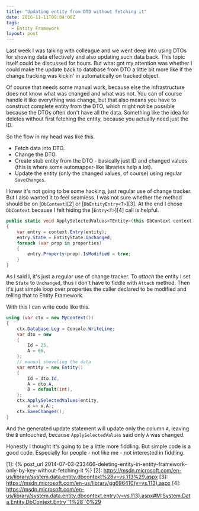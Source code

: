 ```yaml
---
title: "Updating entity from DTO without fetching it"
date: 2016-11-11T09:04:00Z
tags:
  - Entity Framework
layout: post
---
```

Last week I was talking with colleague and we went deep into using DTOs for showing data effectively and also updating such data back. This topic itself could be discussed for hours. But what got my attention was whether I could make the update back to database from DTO a little bit more like if the change tracking was kickin' in automatically on tracked object.

<!-- excerpt -->

Of course that needs some manual work, because else the infrastructure does not know what was changed and what was not. You can of course handle it like everything was change, but that also means you have to construct complete entity from the DTO, which might not be possible because the DTOs often don't have all the data. Something like the idea for deletes without first fetching the entity, because you actually need just the ID.

So the flow in my head was like this.

* Fetch data into DTO.
* Change the DTO.
* Create stub entity from the DTO - basically just ID and changed values (this is where some automapper-like libraries help a lot).
* Update the entity (only the changed values, of course) using regular `SaveChanges`.

I knew it's not going to be some hacking, just regular use of change tracker. But I also wanted it to feel seamless. I was not sure whether the method should be on [`DbContext`][2] or [`DbEntityEntry<T>`][3]. At the end I chose `DbContext` because I felt hiding the [`Entry<T>`][4] call is helpful.

```csharp
public static void ApplySelectedValues<TEntity>(this DbContext context, TEntity entity, params Expression<Func<TEntity, object>>[] properties) where TEntity : class
{
	var entry = context.Entry(entity);
	entry.State = EntityState.Unchanged;
	foreach (var prop in properties)
	{
		entry.Property(prop).IsModified = true;
	}
}
```

As I said I, it's just a regular use of change tracker. To _attach_ the entity I set the `State` to `Unchanged`, thus I don't have to fiddle with `Attach` method. Then it's just simple loop over properties the caller declared to be modified and telling that to Entity Framework.

With this I can write code like this.

```csharp
using (var ctx = new MyContext())
{
	ctx.Database.Log = Console.WriteLine;
	var dto = new
	{
		Id = 25,
		A = 66,
	};
	// manual shoveling the data
	var entity = new Entity()
	{
		Id = dto.Id,
		A = dto.A,
		B = default(int),
	};
	ctx.ApplySelectedValues(entity,
		x => x.A);
	ctx.SaveChanges();
}
```

And the generated update statement will update only the column `A`, leaving the `B` untouched, because `ApplySelectedValues` said only `A` was changed.

Honestly I thought it's going to be a little more fiddling. But simple code is a good code. Especially for people - not like me - not interested in fiddling.

[1]: {% post_url 2014-07-03-233466-deleting-entity-in-entity-framework-only-by-key-without-fetching-it %}
[2]: https://msdn.microsoft.com/en-us/library/system.data.entity.dbcontext%28v=vs.113%29.aspx
[3]: https://msdn.microsoft.com/en-us/library/gg696410(v=vs.113).aspx
[4]: https://msdn.microsoft.com/en-us/library/system.data.entity.dbcontext.entry(v=vs.113).aspx#M:System.Data.Entity.DbContext.Entry``1%28``0%29 